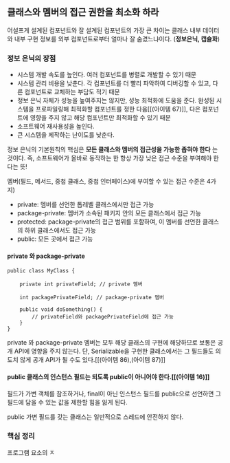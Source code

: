 ## 클래스와 멤버의 접근 권한을 최소화 하라

어설프게 설계된 컴포넌트와 잘 설계된 컴포넌트의 가장 큰 차이는 클래스 내부 데이터와 내부 구현 정보를 외부 컴포넌트로부터 얼마나 잘 숨겼느냐이다. (**정보은닉, 캡슐화**)

### 정보 은닉의 장점

- 시스템 개발 속도를 높인다. 여러 컴포넌트를 병렬로 개발할 수 있기 때문
- 시스템 관리 비용을 낮춘다. 각 컴포넌트를 더 빨리 파악하여 디버깅할 수 있고, 다른 컴포넌트로 교체하는 부담도 적기 때문
- 정보 은닉 자체가 성능을 높여주지는 않지만, 성능 최적화에 도움을 준다. 완성된 시스템을 프로파일링해 최적화할 컴포넌트를 정한 다음[[(아이템 67)]], 다은 컴포넌트에 영향을 주지 않고 해당 컴포넌트만 최적화할 수 있기 때문
- 소프트웨어 재사용성을 높인다.
- 큰 시스템을 제작하는 난이도를 낮춘다.
  
정보 은닉의 기본원칙의 핵심은 **모든 클래스와 멤버의 접근성을 가능한 좁혀야 한다** 는 것이다. 즉, 소프트웨어가 올바로 동작하는 한 항상 가장 낮은 접근 수준을 부여해야 한다는 뜻!

멤버(필드, 메서드, 중첩 클래스, 중첩 인터페이스)에 부여할 수 있는 접근 수준은 4가지)
- private: 멤버를 선언한 톱레벨 클래스에서만 접근 가능
- package-private: 멤버가 소속된 패키지 안의 모든 클래스에서 접근 가능
- protected: package-private의 접근 범위를 포함하여, 이 멤버를 선언한 클래스의 하위 클래스에서도 접근 가능
- public: 모든 곳에서 접근 가능
#### private 와 package-private

```
public class MyClass {

    private int privateField; // private 멤버

    int packagePrivateField; // package-private 멤버

    public void doSomething() {
        // privateField와 packagePrivateField에 접근 가능
    }
}
```

private 와 package-private 멤버는 모두 해당 클래스의 구현에 해당하므로 보통은 공개 API에 영향을 주지 않는다. 단, Serializable을 구현한 클래스에서는 그 필드들도 의도치 않게 공개 API가 될 수도 있다.[[(아이템 86),(아이템 87)]]

#### public 클래스의 인스턴스 필드는 되도록 public이 아니어야 한다.[[(아이템 16)]]

필드가 가변 객체를 참조하거나, final이 아닌 인스턴스 필드를 public으로 선언하면 그 필드에 담을 수 있는 값을 제한할 힘을 잃게 된다.

public 가변 필드를 갖는 클래스는 일반적으로 스레드에 안전하지 않다.

### 핵심 정리

프로그램 요소의 ㅈ